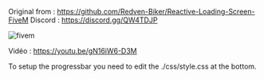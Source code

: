 Original from : https://github.com/Redven-Biker/Reactive-Loading-Screen-FiveM
Discord : https://discord.gg/QW4TDJP

![fivem](https://i.imgur.com/hITZLd6.jpg)

Vidéo : https://youtu.be/gN16iW6-D3M

To setup the progressbar you need to edit the ./css/style.css at the bottom.

